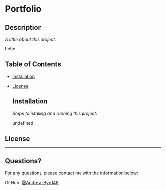 # Portfolio

  ## Description
  *A little about this project.*

  hehe
  ## Table of Contents
  * [Installation](#installation)
  * [License](#license)

    ## Installation

    *Steps to istalling and running this project:*

    undefined

  ## License

  
  
  ---

  ## Questions?

  For any questions, please contact me with the information below:

  GitHub: [@Andrew-Byrd49](https://api.github.com/users/Andrew-Byrd49)
  
